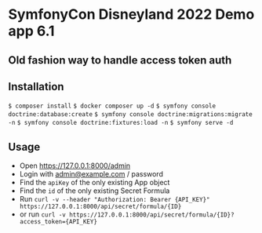# SymfonyCon Disneyland 2022 Demo app 6.1

## Old fashion way to handle access token auth

## Installation

`$ composer install`
`$ docker composer up -d`
`$ symfony console doctrine:database:create`
`$ symfony console doctrine:migrations:migrate -n`
`$ symfony console doctrine:fixtures:load -n`
`$ symfony serve -d`

## Usage

* Open https://127.0.0.1:8000/admin
* Login with admin@example.com / password
* Find the `apiKey` of the only existing App object
* Find the `id` of the only existing Secret Formula
* Run `curl -v --header "Authorization: Bearer {API_KEY}" https://127.0.0.1:8000/api/secret/formula/{ID}`
* or run `curl -v https://127.0.0.1:8000/api/secret/formula/{ID}?access_token={API_KEY}`
